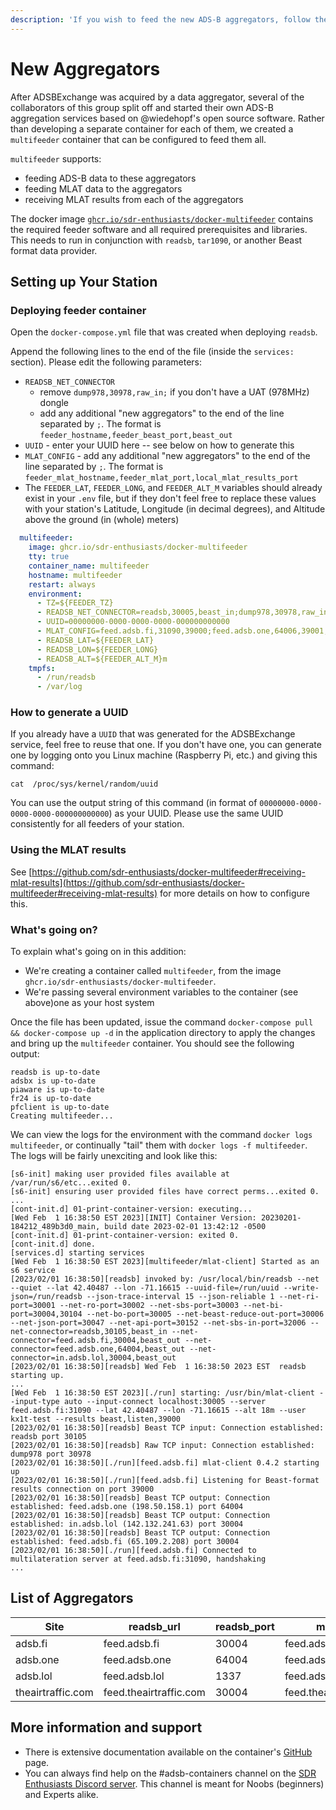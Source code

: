 ```yaml
---
description: 'If you wish to feed the new ADS-B aggregators, follow the steps below.'
---
```


# New Aggregators

After ADSBExchange was acquired by a data aggregator, several of the collaborators of this group split off and started their own ADS-B aggregation services based on @wiedehopf's open source software. Rather than developing a separate container for each of them, we created a `multifeeder` container that can be configured to feed them all.

`multifeeder` supports:

* feeding ADS-B data to these aggregators
* feeding MLAT data to the aggregators
* receiving MLAT results from each of the aggregators

The docker image [`ghcr.io/sdr-enthusiasts/docker-multifeeder`](https://github.com/sdr-enthusiasts/docker-multifeeder) contains the required feeder software and all required prerequisites and libraries. This needs to run in conjunction with `readsb`, `tar1090`, or another Beast format data provider.

## Setting up Your Station

### Deploying feeder container

Open the `docker-compose.yml` file that was created when deploying `readsb`.

Append the following lines to the end of the file \(inside the `services:` section\). Please edit the following parameters:

* `READSB_NET_CONNECTOR`
  * remove `dump978,30978,raw_in;` if you don't have a UAT (978MHz) dongle
  * add any additional "new aggregators" to the end of the line separated by `;`. The format is `feeder_hostname,feeder_beast_port,beast_out`
* `UUID` - enter your UUID here -- see below on how to generate this
* `MLAT_CONFIG` - add any additional "new aggregators" to the end of the line separated by `;`. The format is `feeder_mlat_hostname,feeder_mlat_port,local_mlat_results_port`
* The `FEEDER_LAT`, `FEEDER_LONG`, and `FEEDER_ALT_M` variables should already exist in your `.env` file, but if they don't feel free to replace these values with your station's Latitude, Longitude (in decimal degrees), and Altitude above the ground (in (whole) meters)

```yaml
  multifeeder:
    image: ghcr.io/sdr-enthusiasts/docker-multifeeder
    tty: true
    container_name: multifeeder
    hostname: multifeeder
    restart: always
    environment:
      - TZ=${FEEDER_TZ}
      - READSB_NET_CONNECTOR=readsb,30005,beast_in;dump978,30978,raw_in;feed.adsb.fi,30004,beast_reduce_plus_out;feed.adsb.one,64004,beast_reduce_plus_out;in.adsb.lol,30004,beast_reduce_plus_out
      - UUID=00000000-0000-0000-0000-000000000000
      - MLAT_CONFIG=feed.adsb.fi,31090,39000;feed.adsb.one,64006,39001;in.adsb.lol,31090,39002
      - READSB_LAT=${FEEDER_LAT}
      - READSB_LON=${FEEDER_LONG}
      - READSB_ALT=${FEEDER_ALT_M}m
    tmpfs:
      - /run/readsb
      - /var/log
```

### How to generate a UUID

If you already have a `UUID` that was generated for the ADSBExchange service, feel free to reuse that one. If you don't have one, you can generate one by logging onto you Linux machine (Raspberry Pi, etc.) and giving this command:

```
cat  /proc/sys/kernel/random/uuid
```

You can use the output string of this command (in format of `00000000-0000-0000-0000-000000000000`) as your UUID. Please use the same UUID consistently for all feeders of your station.

### Using the MLAT results

See [https://github.com/sdr-enthusiasts/docker-multifeeder#receiving-mlat-results](https://github.com/sdr-enthusiasts/docker-multifeeder#receiving-mlat-results) for more details on how to configure this.

### What's going on?

To explain what's going on in this addition:

* We're creating a container called `multifeeder`, from the image `ghcr.io/sdr-enthusiasts/docker-multifeeder`.
* We're passing several environment variables to the container (see above)one as your host system

Once the file has been updated, issue the command `docker-compose pull && docker-compose up -d` in the application directory to apply the changes and bring up the `multifeeder` container. You should see the following output:

```text
readsb is up-to-date
adsbx is up-to-date
piaware is up-to-date
fr24 is up-to-date
pfclient is up-to-date
Creating multifeeder...
```

We can view the logs for the environment with the command `docker logs multifeeder`, or continually "tail" them with `docker logs -f multifeeder`. The logs will be fairly unexciting and look like this:

```text
[s6-init] making user provided files available at /var/run/s6/etc...exited 0.
[s6-init] ensuring user provided files have correct perms...exited 0.
...
[cont-init.d] 01-print-container-version: executing...
[Wed Feb  1 16:38:50 EST 2023][INIT] Container Version: 20230201-184212_489b3d0_main, build date 2023-02-01 13:42:12 -0500
[cont-init.d] 01-print-container-version: exited 0.
[cont-init.d] done.
[services.d] starting services
[Wed Feb  1 16:38:50 EST 2023][multifeeder/mlat-client] Started as an s6 service
[2023/02/01 16:38:50][readsb] invoked by: /usr/local/bin/readsb --net --quiet --lat 42.40487 --lon -71.16615 --uuid-file=/run/uuid --write-json=/run/readsb --json-trace-interval 15 --json-reliable 1 --net-ri-port=30001 --net-ro-port=30002 --net-sbs-port=30003 --net-bi-port=30004,30104 --net-bo-port=30005 --net-beast-reduce-out-port=30006 --net-json-port=30047 --net-api-port=30152 --net-sbs-in-port=32006 --net-connector=readsb,30105,beast_in --net-connector=feed.adsb.fi,30004,beast_out --net-connector=feed.adsb.one,64004,beast_out --net-connector=in.adsb.lol,30004,beast_out
[2023/02/01 16:38:50][readsb] Wed Feb  1 16:38:50 2023 EST  readsb starting up.
...
[Wed Feb  1 16:38:50 EST 2023][./run] starting: /usr/bin/mlat-client --input-type auto --input-connect localhost:30005 --server feed.adsb.fi:31090 --lat 42.40487 --lon -71.16615 --alt 18m --user kx1t-test --results beast,listen,39000
[2023/02/01 16:38:50][readsb] Beast TCP input: Connection established: readsb port 30105
[2023/02/01 16:38:50][readsb] Raw TCP input: Connection established: dump978 port 30978
[2023/02/01 16:38:50][./run][feed.adsb.fi] mlat-client 0.4.2 starting up
[2023/02/01 16:38:50][./run][feed.adsb.fi] Listening for Beast-format results connection on port 39000
[2023/02/01 16:38:50][readsb] Beast TCP output: Connection established: feed.adsb.one (198.50.158.1) port 64004
[2023/02/01 16:38:50][readsb] Beast TCP output: Connection established: in.adsb.lol (142.132.241.63) port 30004
[2023/02/01 16:38:50][readsb] Beast TCP output: Connection established: feed.adsb.fi (65.109.2.208) port 30004
[2023/02/01 16:38:50][./run][feed.adsb.fi] Connected to multilateration server at feed.adsb.fi:31090, handshaking
...
```
## List of Aggregators
| **Site**          | **readsb_url**         | **readsb_port** | **mlat_url**           | **mlat_port** |
|-------------------|------------------------|-----------------|------------------------|---------------|
| adsb.fi           | feed.adsb.fi           |           30004 | feed.adsb.fi           |         31090 |
| adsb.one          | feed.adsb.one          |           64004 | feed.adsb.one          |         64006 |
| adsb.lol          | feed.adsb.lol          |            1337 | feed.adsb.lol          |          1338 |
| theairtraffic.com | feed.theairtraffic.com |           30004 | feed.theairtraffic.com |         31090 |

## More information and support

* There is extensive documentation available on the container's [GitHub](https://github.com/sdr-enthusiasts/docker-multifeeder) page.
* You can always find help on the #adsb-containers channel on the [SDR Enthusiasts Discord server](https://discord.gg/m42azbZydy). This channel is meant for Noobs (beginners) and Experts alike.
